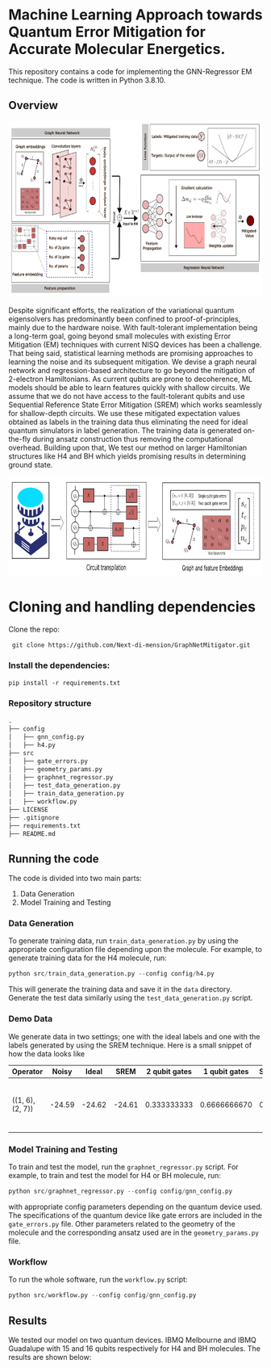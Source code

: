 # Machine Learning Approach towards Quantum Error Mitigation for Accurate Molecular Energetics.

This repository contains a code for implementing the GNN-Regressor EM technique. The code is written in Python 3.8.10.

## Overview

<div align="center">
    <img src="res/gnn_flow.png" alt="GNN-Regressor workflow" width="650" height="350">
</div>

Despite significant efforts, the realization of the variational quantum eigensolvers has predominantly been confined to proof-of-principles, mainly due to the hardware noise. With fault-tolerant implementation being a long-term goal, going beyond small molecules with existing Error Mitigation (EM) techniques with current NISQ devices has been a challenge.  That being said, statistical learning methods are promising approaches to learning the noise and its subsequent mitigation. We devise a graph neural network and regression-based architecture to go beyond the mitigation of 2-electron Hamiltonians. As current qubits are prone to decoherence, ML models should be able to learn features quickly with shallow circuits. We assume that we do not have access to the fault-tolerant qubits and use Sequential Reference State Error Mitigation (SREM) which works seamlessly for shallow-depth circuits. We use these mitigated expectation values obtained as labels in the training data thus eliminating the need for ideal quantum simulators in label generation. The training data is generated on-the-fly during ansatz construction thus removing the computational overhead. Building upon that, We test our method on larger Hamiltonian structures like H4 and BH which yields promising results in determining ground state. 

<div align="center">
    <img src="res/gnn_encoding.png" alt="Graph encodings" width="700" height="200">
</div>

# Cloning and handling dependencies 
Clone the repo:
```
 git clone https://github.com/Next-di-mension/GraphNetMitigator.git
```
### Install the dependencies:
```
pip install -r requirements.txt
```
### Repository structure
```
.
├── config
│   ├── gnn_config.py
│   ├── h4.py
├── src
│   ├── gate_errors.py
│   ├── geometry_params.py
│   ├── graphnet_regressor.py
│   ├── test_data_generation.py
│   ├── train_data_generation.py
|   ├── workflow.py
├── LICENSE
├── .gitignore
├── requirements.txt
├── README.md

```

## Running the code
The code is divided into two main parts:
1. Data Generation
2. Model Training and Testing

### Data Generation
To generate training data, run `train_data_generation.py` by using the appropriate configuration file depending upon the molecule. For example, to generate training data for the H4 molecule, run:
```python
python src/train_data_generation.py --config config/h4.py
```
This will generate the training data and save it in the `data` directory. Generate the test data similarly using the `test_data_generation.py` script. 

### Demo Data
We generate data in two settings; one with the ideal labels and one with the labels generated by using the SREM technique. Here is a small snippet of how the data looks like

| Operator | Noisy | Ideal | SREM | 2 qubit gates | 1 qubit gates | Singles | Doubles | Params | Edges |
|----------|----------|----------|----------|----------|----------|----------|----------|----------|-----------------|
| ((1, 6), (2, 7)) | -24.59 | -24.62 | -24.61 | 0.333333333 | 0.6666666670 | 0 | 0.083 | 0.0625 | [(13, 12), (10, 12), ..., (2, 3)] |


### Model Training and Testing
To train and test the model, run the `graphnet_regressor.py` script. For example, to train and test the model for H4 or BH molecule, run:
```python
python src/graphnet_regressor.py --config config/gnn_config.py
```
with appropriate config parameters depending on the quantum device used. The specifications of the quantum device like gate errors are included in the `gate_errors.py` file. Other parameters related to the geometry of the molecule and the corresponding ansatz used are in the `geometry_params.py` file.



### Workflow
To run the whole software, run the `workflow.py` script:
```python   
python src/workflow.py --config config/gnn_config.py
```

## Results
We tested our model on two quantum devices. IBMQ Melbourne and IBMQ Guadalupe with 15 and 16 qubits respectively for H4 and BH molecules. The results are shown below:



